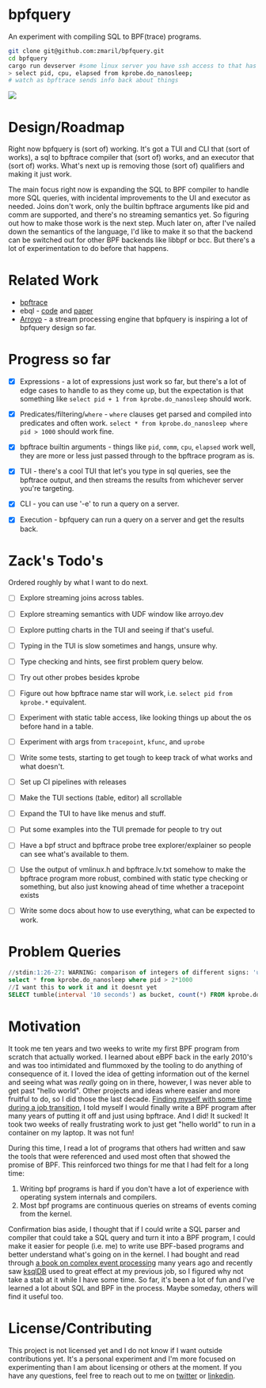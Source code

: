 # bpfquery

An experiment with compiling SQL to BPF(trace) programs. 

```bash
git clone git@github.com:zmaril/bpfquery.git
cd bpfquery
cargo run devserver #some linux server you have ssh access to that has bpftrace installed on it 
> select pid, cpu, elapsed from kprobe.do_nanosleep;
# watch as bpftrace sends info back about things
```
<a href="https://asciinema.org/a/672845" target="_blank"><img src="https://asciinema.org/a/672845.svg" /></a>

# Design/Roadmap 

Right now bpfquery is (sort of) working. It's got a TUI and CLI that (sort of works), a sql to bpftrace compiler that (sort of) works, and an executor that (sort of) works. What's next up is removing those (sort of) qualifiers and making it just work. 

The main focus right now is expanding the SQL to BPF compiler to handle more SQL queries, with incidental improvements to the UI and executor as needed. Joins don't work, only the builtin bpftrace arguments like pid and comm are supported, and there's no streaming semantics yet. So figuring out how to make those work is the next step. Much later on, after I've nailed down the semantics of the language, I'd like to make it so that the backend can be switched out for other BPF backends like libbpf or bcc. But there's a lot of experimentation to do before that happens.

# Related Work

* [bpftrace](https://github.com/bpftrace/bpftrace)
* ebql - [code](https://github.com/ringtack/ebql) and [paper](https://etos.cs.brown.edu/publications/theses/rtang-honors.pdf)
* [Arroyo](https://arroyo.dev/) - a stream processing engine that bpfquery is inspiring a lot of bpfquery design so far.

# Progress so far 

* [x] Expressions - a lot of expressions just work so far, but there's a lot of edge cases to handle to as they come up, but the expectation is that something like `select pid + 1 from kprobe.do_nanosleep` should work.
* [x] Predicates/filtering/`where` - `where` clauses get parsed and compiled into predicates and often work. `select * from kprobe.do_nanosleep where pid > 1000` should work fine.
* [x] bpftrace builtin arguments - things like `pid`, `comm`, `cpu`, `elapsed` work well, they are more or less just passed through to the bpftrace program as is. 
* [x] TUI - there's a cool TUI that let's you type in sql queries, see the bpftrace output, and then streams the results from whichever server you're targeting.
* [x] CLI - you can use '-e' to run a query on a server.
* [x] Execution - bpfquery can run a query on a server and get the results back.


# Zack's Todo's 
Ordered roughly by what I want to do next.

* [ ] Explore streaming joins across tables.
* [ ] Explore streaming semantics with UDF window like arroyo.dev
* [ ] Explore putting charts in the TUI and seeing if that's useful.
* [ ] Typing in the TUI is slow sometimes and hangs, unsure why.
* [ ] Type checking and hints, see first problem query below. 
* [ ] Try out other probes besides kprobe
* [ ] Figure out how bpftrace name star will work, i.e. `select pid from kprobe.*` equivalent.
* [ ] Experiment with static table access, like looking things up about the os before hand in a table. 
* [ ] Experiment with args from `tracepoint`, `kfunc`, and `uprobe` 
* [ ] Write some tests, starting to get tough to keep track of what works and what doesn't. 
* [ ] Set up CI pipelines with releases 
* [ ] Make the TUI sections (table, editor) all scrollable 
* [ ] Expand the TUI to have like menus and stuff.
* [ ] Put some examples into the TUI premade for people to try out 
* [ ] Have a bpf struct and bpftrace probe tree explorer/explainer so people can see what's available to them.
* [ ] Use the output of vmlinux.h and bpftrace.lv.txt somehow to make the bpftrace program more robust, combined with static type checking or something, but also just knowing ahead of time whether a tracepoint exists 
* [ ] Write some docs about how to use everything, what can be expected to work. 


# Problem Queries 

```sql
//stdin:1:26-27: WARNING: comparison of integers of different signs: 'unsigned int64' and 'int64' can lead to undefined behavior
select * from kprobe.do_nanosleep where pid > 2*1000
//I want this to work it and it doesnt yet 
SELECT tumble(interval '10 seconds') as bucket, count(*) FROM kprobe.do_nanosleep GROUP BY bucket;
```


# Motivation

It took me ten years and two weeks to write my first BPF program from scratch that actually worked. I learned about eBPF back in the early 2010's and was too intimidated and flummoxed by the tooling to do anything of consequence of it. I loved the idea of getting information out of the kernel and seeing what was _really_ going on in there, however, I was never able to get past "hello world". Other projects and ideas where easier and more fruitful to do, so I did those the last decade. [Finding myself with some time during a job transition](https://www.linkedin.com/in/zack-maril/), I told myself I would finally write a BPF program after many years of putting it off and just using bpftrace. And I did! It sucked! It took two weeks of really frustrating work to just get "hello world" to run in a container on my laptop. It was not fun! 

During this time, I read a lot of programs that others had written and saw the tools that were referenced and used most often that showed the promise of BPF. This reinforced two things for me that I had felt for a long time:

1. Writing bpf programs is hard if you don't have a lot of experience with operating system internals and compilers.
2. Most bpf programs are continuous queries on streams of events coming from the kernel.

Confirmation bias aside, I thought that if I could write a SQL parser and compiler that could take a SQL query and turn it into a BPF program, I could make it easier for people (i.e. me) to write use BPF-based programs and better understand what's going on in the kernel. I had bought and read through [a book on complex event processing](https://www.amazon.com/Power-Events-Introduction-Processing-Distributed/dp/0201727897) many years ago and recently saw [ksqlDB](https://ksqldb.io/) used to great effect at my previous job, so I figured why not take a stab at it while I have some time. So far, it's been a lot of fun and I've learned a lot about SQL and BPF in the process. Maybe someday, others will find it useful too.


# License/Contributing

This project is not licensed yet and I do not know if I want outside contributions yet. It's a personal experiment and I'm more focused on experimenting than I am about licensing or others at the moment. If you have any questions, feel free to reach out to me on [twitter](https://twitter.com/zackmaril) or [linkedin](https://www.linkedin.com/in/zack-maril/).